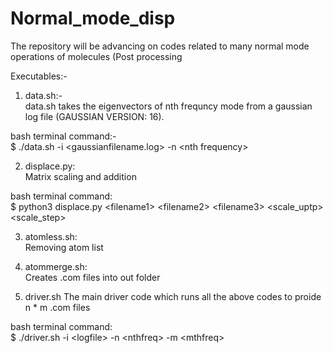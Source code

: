 # Normal_mode_disp
The repository will be advancing on codes related to many normal mode operations of molecules (Post processing

Executables:-<br>
1. data.sh:-<br>
data.sh takes the eigenvectors of nth frequncy mode from a gaussian log file (GAUSSIAN VERSION: 16).<br>

bash terminal command:-<br>
$ ./data.sh -i &lt;gaussianfilename.log&gt; -n &lt;nth frequency&gt;

2. displace.py:<br>
Matrix scaling and addition<br>

bash terminal command:<br>
$ python3 displace.py &lt;filename1&gt; &lt;filename2&gt; &lt;filename3&gt; &lt;scale_uptp&gt; &lt;scale_step&gt;

3. atomless.sh:<br>
Removing atom list

4. atommerge.sh:<br>
Creates .com files into out folder

5. driver.sh
The main driver code which runs all the above codes to proide n * m .com files 

bash terminal command:<br>
$ ./driver.sh -i &lt;logfile&gt; -n &lt;nthfreq&gt; -m &lt;mthfreq&gt;

